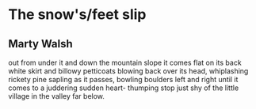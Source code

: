 # The snow's/feet slip
## Marty Walsh
out from
under it
and down
the mountain
slope it comes
flat on its back
white skirt
and billowy
petticoats
blowing
back over
its head,
whiplashing
rickety
pine sapling
as it passes,
bowling boulders
left and right
until it comes
to a juddering
sudden heart-
thumping stop
just shy
of the little village
in the valley far below.